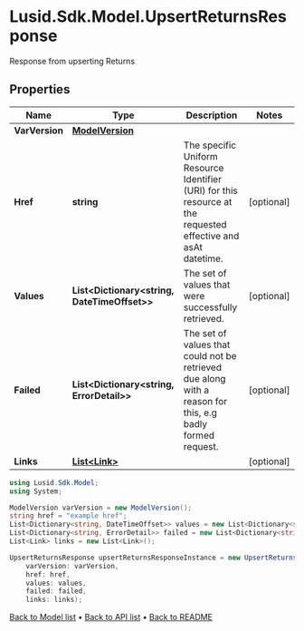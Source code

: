 # Lusid.Sdk.Model.UpsertReturnsResponse
Response from upserting Returns

## Properties

Name | Type | Description | Notes
------------ | ------------- | ------------- | -------------
**VarVersion** | [**ModelVersion**](ModelVersion.md) |  | 
**Href** | **string** | The specific Uniform Resource Identifier (URI) for this resource at the requested effective and asAt datetime. | [optional] 
**Values** | **List&lt;Dictionary&lt;string, DateTimeOffset&gt;&gt;** | The set of values that were successfully retrieved. | [optional] 
**Failed** | **List&lt;Dictionary&lt;string, ErrorDetail&gt;&gt;** | The set of values that could not be retrieved due along with a reason for this, e.g badly formed request. | [optional] 
**Links** | [**List&lt;Link&gt;**](Link.md) |  | [optional] 

```csharp
using Lusid.Sdk.Model;
using System;

ModelVersion varVersion = new ModelVersion();
string href = "example href";
List<Dictionary<string, DateTimeOffset>> values = new List<Dictionary<string, DateTimeOffset>>();
List<Dictionary<string, ErrorDetail>> failed = new List<Dictionary<string, ErrorDetail>>();
List<Link> links = new List<Link>();

UpsertReturnsResponse upsertReturnsResponseInstance = new UpsertReturnsResponse(
    varVersion: varVersion,
    href: href,
    values: values,
    failed: failed,
    links: links);
```

[Back to Model list](../README.md#documentation-for-models) &#8226; [Back to API list](../README.md#documentation-for-api-endpoints) &#8226; [Back to README](../README.md)
